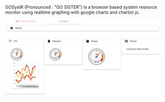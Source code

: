 GOSystR (Pronounced : "GO SISTER") is a browser based system resource monitor using realtime 
graphing with google charts and chartist js.


![Alt text](/Images/GOSysteR.png?raw=true "Screenshot")

